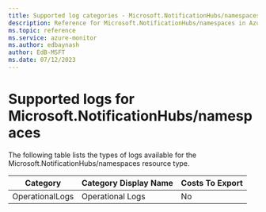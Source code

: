```yaml
---
title: Supported log categories - Microsoft.NotificationHubs/namespaces
description: Reference for Microsoft.NotificationHubs/namespaces in Azure Monitor Logs.
ms.topic: reference
ms.service: azure-monitor
ms.author: edbaynash
author: EdB-MSFT
ms.date: 07/12/2023
---
```

# Supported logs for Microsoft.NotificationHubs/namespaces  
<!-- Data source : arm-->


  The following table lists the types of logs available for the Microsoft.NotificationHubs/namespaces resource type.

|Category|Category Display Name|Costs To Export|
|---|---|---|
|OperationalLogs |Operational Logs |No |


<!--Gen Date:  Wed Jul 12 2023 17:59:09 GMT+0300 (Israel Daylight Time)-->